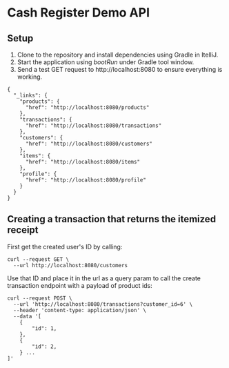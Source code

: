 # Cash Register Demo API

## Setup
1. Clone to the repository and install dependencies using Gradle in ItelliJ.
2. Start the application using *bootRun* under Gradle tool window.
3. Send a test GET request to http://localhost:8080 to ensure everything is working.

```
{
  "_links": {
    "products": {
      "href": "http://localhost:8080/products"
    },
    "transactions": {
      "href": "http://localhost:8080/transactions"
    },
    "customers": {
      "href": "http://localhost:8080/customers"
    },
    "items": {
      "href": "http://localhost:8080/items"
    },
    "profile": {
      "href": "http://localhost:8080/profile"
    }
  }
}
```

## Creating a transaction that returns the itemized receipt
First get the created user's ID by calling:

```
curl --request GET \
  --url http://localhost:8080/customers
```

Use that ID and place it in the url as a query param to call the create transaction endpoint with a payload of product ids:

```
curl --request POST \
  --url 'http://localhost:8080/transactions?customer_id=6' \
  --header 'content-type: application/json' \
  --data '[
	{
		"id": 1,
	},
	{
		"id": 2,
	} ...
]'
```
